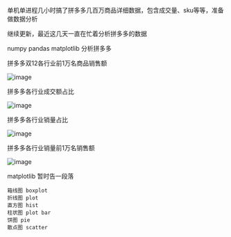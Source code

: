 

单机单进程几小时搞了拼多多几百万商品详细数据，包含成交量、sku等等，准备做数据分析


继续更新，最近这几天一直在忙着分析拼多多的数据


numpy pandas matplotlib 分析拼多多


拼多多双12各行业前1万名商品销售额

![image](https://user-images.githubusercontent.com/8281035/49863253-d9c62580-fe3a-11e8-8718-995cd1c86172.png)

拼多多各行业成交额占比

![image](https://user-images.githubusercontent.com/8281035/49863264-df237000-fe3a-11e8-8b71-d23e380b721d.png)

拼多多各行业销量占比

![image](https://user-images.githubusercontent.com/8281035/49863274-e185ca00-fe3a-11e8-822d-6f9e399569da.png)

拼多多各行业销量前1万名销售额

![image](https://user-images.githubusercontent.com/8281035/49863279-e5b1e780-fe3a-11e8-8e3c-56bbb4b85033.png)


matplotlib 暂时告一段落  

    箱线图 boxplot
    折线图 plot
    直方图 hist
    柱状图 plot bar
    饼图 pie
    散点图 scatter
